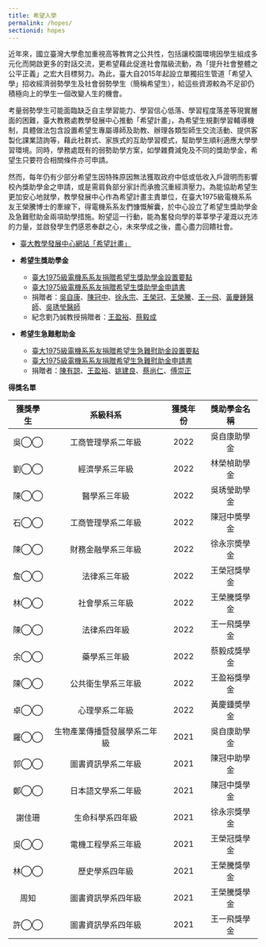 ```yaml
---
title: 希望入學
permalink: /hopes/
sectionid: hopes
---
```

近年來，國立臺灣大學愈加重視高等教育之公共性，包括讓校園環境因學生組成多元化而開啟更多的對話交流，更希望藉此促進社會階級流動，為「提升社會整體之公平正義」之宏大目標努力。為此，臺大自2015年起設立單獨招生管道「希望入學」招收經濟弱勢學生及社會弱勢學生（簡稱希望生），給這些資源較為不足卻仍積極向上的學生一個改變人生的機會。

考量弱勢學生可能面臨缺乏自主學習能力、學習信心低落、學習程度落差等現實層面的困難，臺大教務處教學發展中心推動「希望計畫」，為希望生規劃學習輔導機制，具體做法包含設置希望生專屬導師及助教、辦理各類型師生交流活動、提供客製化課業諮詢等，藉此社群式、家族式的互助學習模式，幫助學生順利適應大學學習環境。同時，學務處既有的弱勢助學方案，如學雜費減免及不同的獎助學金，希望生只要符合相關條件亦可申請。

然而，每年仍有少部分希望生因特殊原因無法獲取政府中低或低收入戶證明而影響校內獎助學金之申請，或是需肩負部分家計而承擔沉重經濟壓力。為能協助希望生更加安心地就學，教學發展中心作為希望計畫主責單位，在臺大1975級電機系系友王榮騰博士的牽線下，得電機系系友們慷慨解囊，於中心設立了希望生獎助學金及急難慰助金兩項助學措施。盼望這一行動，能為奮發向學的莘莘學子灌溉以充沛的力量，並啟發學生們感恩奉獻之心，未來學成之後，盡心盡力回饋社會。

- [臺大教學發展中心網站「希望計畫」](https://www.dlc.ntu.edu.tw/%e5%b8%8c%e6%9c%9b%e8%a8%88%e7%95%ab/)

- **希望生獎助學金**
  - [臺大1975級電機系系友捐贈希望生獎助學金設置要點](/files/國立臺灣大學一九七五級電機工程學系系友捐贈希望生設置要點修正條文對照表_111學年.pdf)
  - [臺大1975級電機系系友捐贈希望生獎助學金申請書](/files/國立臺灣大學一九七五級電機工程學系系友捐贈希望生獎助學金申請書_111學年.pdf)
  - 捐贈者：[吳自康](/classmates/吳自康/)、[陳冠中](/classmates/陳冠中/)、[徐永宗](/classmates/徐永宗/)、[王榮冠](/classmates/王榮冠/)、[王榮騰](/classmates/王榮騰/)、[王一飛](/classmates/王一飛/)、[黃慶鍾醫師](https://www.ntuadf.org/contact-us/)、[吳琇瑩醫師](https://www.ntuadf.org/contact-us/)
  - 紀念劉乃誠教授捐贈者：[王盈裕](/classmates/王盈裕/)、[蔡毅成](/classmates/蔡毅成/)

- **希望生急難慰助金**
  - [臺大1975級電機系系友捐贈希望生急難慰助金設置要點](/files/臺大1975級電機系系友捐贈希望生急難慰助金設置要點_公告版.pdf)
  - [臺大1975級電機系系友捐贈希望生急難慰助金申請書](/files/國立臺灣大學一九七五級電機工程學系系友捐贈希望生獎助學金申請書_111學年.pdf)
  - 捐贈者：[陳有諒](/classmates/陳有諒/)、[王盈裕](/classmates/王盈裕/)、[姚建良](/classmates/姚建良/)、[蔡尚仁](/classmates/蔡尚仁/)、[傅崇正](/classmates/傅崇正/)

**得獎名單**

| 獲獎學生 | 系級科系 | 獲獎年份 | 獎助學金名稱 |
|:-----:|:-----:|:-----:|:-----:|
| 吳◯◯ | 工商管理學系二年級 | 2022 | 吳自康助學金 |
| 劉◯◯ | 經濟學系三年級 | 2022 | 林榮楨助學金 |
| 陳◯◯ | 醫學系三年級 | 2022 | 吳琇瑩助學金 |
| 石◯◯ | 工商管理學系二年級 | 2022 | 陳冠中奬學金 |
| 陳◯◯ | 財務金融學系三年級 | 2022 | 徐永宗奬學金 |
| 詹◯◯ | 法律系三年級 | 2022 | 王榮冠獎學金 |
| 林◯◯ | 社會學系三年級 | 2022 | 王榮騰獎學金 |
| 陳◯◯ | 法律系四年級 | 2022 | 王一飛獎學金 |
| 余◯◯ | 藥學系三年級 | 2022 | 蔡毅成獎學金 |
| 陳◯◯ | 公共衛生學系三年級 | 2022 | 王盈裕獎學金 |
| 卓◯◯ | 心理學系二年級 | 2022 | 黃慶鍾奬學金 |
| 羅◯◯ | 生物產業傳播暨發展學系二年級 | 2021 | 吳自康助學金 |
| 郭◯◯ | 圖書資訊學系二年級 | 2021 | 陳冠中助學金 |
| 鄭◯◯ | 日本語文學系二年級 | 2021 | 陳冠中獎學金 |
| 謝佳珊 | 生命科學系四年級 | 2021 | 徐永宗獎學金 |
| 吳◯◯ | 電機工程學系三年級 | 2021 | 王榮冠獎學金 |
| 林◯◯ | 歷史學系四年級 | 2021 | 王榮騰獎學金 |
| 周知 | 圖書資訊學系四年級 | 2021 | 王榮騰獎學金 |
| 許◯◯ | 圖書資訊學系四年級 | 2021 | 王一飛獎學金 |


